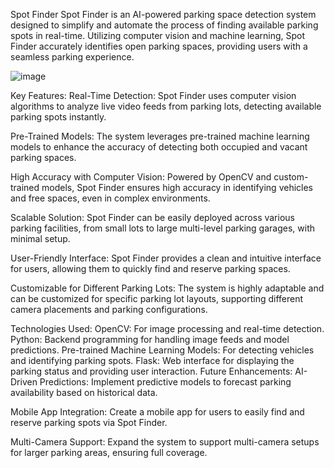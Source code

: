 Spot Finder
Spot Finder is an AI-powered parking space detection system designed to simplify and automate the process of finding available parking spots in real-time. Utilizing computer vision and machine learning, Spot Finder accurately identifies open parking spaces, providing users with a seamless parking experience.

![image](https://github.com/user-attachments/assets/89bde7a5-026c-48fe-84fe-85bbf10a6fb7)


Key Features:
Real-Time Detection: Spot Finder uses computer vision algorithms to analyze live video feeds from parking lots, detecting available parking spots instantly.

Pre-Trained Models: The system leverages pre-trained machine learning models to enhance the accuracy of detecting both occupied and vacant parking spaces.

High Accuracy with Computer Vision: Powered by OpenCV and custom-trained models, Spot Finder ensures high accuracy in identifying vehicles and free spaces, even in complex environments.

Scalable Solution: Spot Finder can be easily deployed across various parking facilities, from small lots to large multi-level parking garages, with minimal setup.

User-Friendly Interface: Spot Finder provides a clean and intuitive interface for users, allowing them to quickly find and reserve parking spaces.

Customizable for Different Parking Lots: The system is highly adaptable and can be customized for specific parking lot layouts, supporting different camera placements and parking configurations.

Technologies Used:
OpenCV: For image processing and real-time detection.
Python: Backend programming for handling image feeds and model predictions.
Pre-trained Machine Learning Models: For detecting vehicles and identifying parking spots.
Flask: Web interface for displaying the parking status and providing user interaction.
Future Enhancements:
AI-Driven Predictions: Implement predictive models to forecast parking availability based on historical data.

Mobile App Integration: Create a mobile app for users to easily find and reserve parking spots via Spot Finder.

Multi-Camera Support: Expand the system to support multi-camera setups for larger parking areas, ensuring full coverage.


